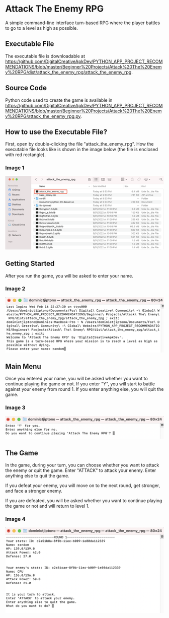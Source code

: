 # Attack The Enemy RPG

A simple command-line interface turn-based RPG where the player battles to go to a level as high as possible.

## Executable File

The executable file is downloadable at https://github.com/DigitalCreativeApkDev/PYTHON_APP_PROJECT_RECOMMENDATIONS/blob/master/Beginner%20Projects/Attack%20The%20Enemy%20RPG/dist/attack_the_enemy_rpg/attack_the_enemy_rpg.

## Source Code

Python code used to create the game is available in https://github.com/DigitalCreativeApkDev/PYTHON_APP_PROJECT_RECOMMENDATIONS/blob/master/Beginner%20Projects/Attack%20The%20Enemy%20RPG/attack_the_enemy_rpg.py.

## How to use the Executable File?

First, open by double-clicking the file "attack_the_enemy_rpg". How the executable file looks like is shown in the image 
below (the file is enclosed with red rectangle).

### Image 1

![Executable File](images/Executable%20File.png)

## Getting Started

After you run the game, you will be asked to enter your name.

### Image 2

![Getting Started](images/Getting%20Started.png)

## Main Menu

Once you entered your name, you will be asked whether you want to continue playing the game or not. If you enter "Y", you 
will start to battle against your enemy from round 1. If you enter anything else, you will quit the game.

### Image 3

![Main Menu](images/Main%20Menu.png)

## The Game

In the game, during your turn, you can choose whether you want to attack the enemy or quit the game. Enter "ATTACK" to attack 
your enemy. Enter anything else to quit the game.

If you defeat your enemy, you will move on to the next round, get stronger, and face a stronger enemy.

If you are defeated, you will be asked whether you want to continue playing the game or not and will return to level 1.

### Image 4

![The Game](images/The%20Game.png)
